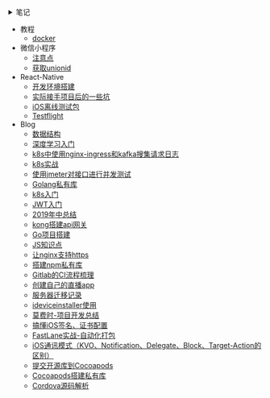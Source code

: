 <details>
<summary>笔记</summary>

- [elasticsearch笔记](./笔记/elasticsearch笔记.md)
- [redis基本命令](./笔记/redis基本命令.md)
- [k8s常用命令](./笔记/k8s常用命令.md)
- [Minikube](./笔记/Minikube.md)
- [android调试](./笔记/android调试.md)
- [aria2](./笔记/aria2.md)
- [charles使用](./笔记/charles使用.md)
- [docker常用命令](./笔记/docker常用命令.md)
- [gcp vm常用命令](./笔记/gcp-vm常用命令.md)
- [git常用命令](./笔记/git常用命令.md)
- [NAS](./笔记/NAS.md)
- [php开发环境搭建-Yii2](./笔记/php开发环境搭建-Yii2.md)
- [vscode常用命令](./笔记/vscode常用命令.md)
- [压力测试](./笔记/压力测试.md)
- [机器学习](./笔记/机器学习.md)
- [设计图交付验收注意事项](./笔记/设计图交付验收注意事项.md)
- [mysql](./笔记/mysql.md)
- [路由器](./笔记/路由器.md)
- [MongoDB](./笔记/MongoDB.md)
- [Gitlab部分功能使用指南](./笔记/Gitlab部分功能使用指南.md)
- [linux常用命令](./笔记/linux常用命令.md)
</details>

<!-- - 笔记
  - [elasticsearch笔记](./笔记/elasticsearch笔记.md)
  - [redis基本命令](./笔记/redis基本命令.md)
  - [k8s常用命令](./笔记/k8s常用命令.md)
  - [Minikube](./笔记/Minikube.md)
  - [android调试](./笔记/android调试.md)
  - [aria2](./笔记/aria2.md)
  - [charles使用](./笔记/charles使用.md)
  - [docker常用命令](./笔记/docker常用命令.md)
  - [gcp vm常用命令](./笔记/gcp-vm常用命令.md)
  - [git常用命令](./笔记/git常用命令.md)
  - [NAS](./笔记/NAS.md)
  - [php开发环境搭建-Yii2](./笔记/php开发环境搭建-Yii2.md)
  - [vscode常用命令](./笔记/vscode常用命令.md)
  - [压力测试](./笔记/压力测试.md)
  - [机器学习](./笔记/机器学习.md)
  - [设计图交付验收注意事项](./笔记/设计图交付验收注意事项.md)
  - [mysql](./笔记/mysql.md)
  - [路由器](./笔记/路由器.md)
  - [MongoDB](./笔记/MongoDB.md)
  - [Gitlab部分功能使用指南](./笔记/Gitlab部分功能使用指南.md)
  - [linux常用命令](./笔记/linux常用命令.md) -->
- 教程
  - [docker](./tutorial/docker.md)
- 微信小程序
  - [注意点](./微信小程序/注意点.md) 
  - [获取unionid](./微信小程序/获取unionid.md)
- React-Native
  - [开发环境搭建](./React-Native/开发环境搭建.md) 
  - [实际接手项目后的一些坑](./React-Native/实际接手项目后的一些坑.md)
  - [iOS离线测试包](./React-Native/iOS离线测试包.md)
  - [Testflight](./React-Native/Testflight.md)
- Blog
  - [数据结构](./blog/2020.05.12-数据结构.md)
  - [深度学习入门](./blog/2019.12.28-深度学习入门.md)
  - [k8s中使用nginx-ingress和kafka搜集请求日志](./blog/2019.11.12-使用nginx-ingress和kafka搜集请求日志.md)
  - [k8s实战](./blog/2019.10.25-k8s实战.md)
  - [使用jmeter对接口进行并发测试](./blog/2019.10.17-使用jmeter对接口进行并发测试.md)
  - [Golang私有库](./blog/2019.08.08-Golang私有库.md)
  - [k8s入门](./blog/2019.07.30-k8s入门.md)
  - [JWT入门](./blog/2019.07.29-JWT入门.md)
  - [2019年中总结](./blog/2019.07.09-年中总结.md)
  - [kong搭建api网关](./blog/2019.07.05-使用kong作为api网关.md)
  - [Go项目搭建](./blog/2019.4.21-Go项目搭建.md)
  - [JS知识点](./blog/2019.4.11-JS知识点.md)
  - [让nginx支持https](./blog/2018.10.10-让nginx支持https.md)
  - [搭建npm私有库](./blog/2018.4.26-搭建npm私有库.md)
  - [Gitlab的CI流程梳理](./blog/2018.4.2-Gitlab的CI流程梳理.md)
  - [创建自己的直播app](./blog/2018.2.1-创建自己的直播app.md)
  - [服务器迁移记录](./blog/2017.12.18-服务器迁移记录.md)
  - [ideviceinstaller使用](./blog/2017.12.13-ideviceinstaller使用.md)
  - [莫费时-项目开发总结](./blog/2017.12.7-莫费时-项目开发总结.md)
  - [搞懂iOS签名、证书配置](./blog/2017.7.26-搞懂iOS签名、证书配置.md)
  - [FastLane实战-自动化打包](./blog/2017.7.18-FastLane实战-自动化打包.md)
  - [iOS通讯模式（KVO、Notification、Delegate、Block、Target-Action的区别）](./blog/2017.5.31-iOS通讯模式.md)
  - [提交开源库到Cocoapods](./blog/2017.5.21-提交开源库到Cocoapods.md)
  - [Cocoapods搭建私有库](./blog/2017.3.7-Cocoapods搭建私有库.md)
  - [Cordova源码解析](./blog/2017.2.20-Cordova源码解析.md)